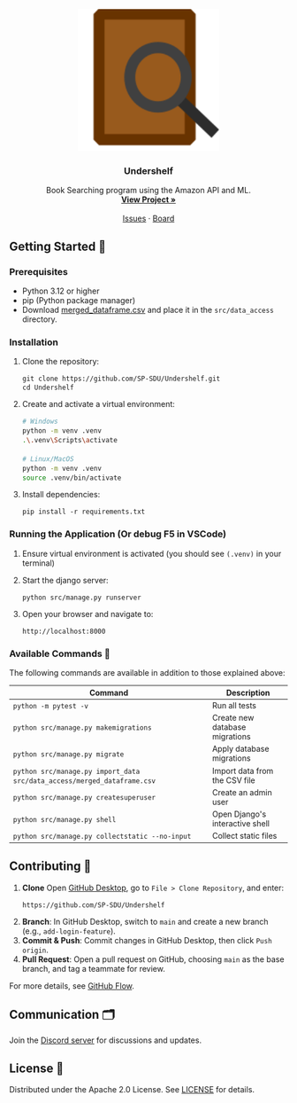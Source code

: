 <!-- PROJECT LOGO -->
<div align="center">
  <img src="images/logo.svg" alt="Logo" width="256" height="256">
  <h3 align="center">Undershelf</h3>
  <p align="center">
    Book Searching program using the Amazon API and ML.
    <br />
    <a href="https://github.com/SP-SDU/Undershelf"><strong>View Project »</strong></a>
    <br />
    <br />
    <a href="https://github.com/SP-SDU/Undershelf/issues">Issues</a>
    ·
    <a href="https://github.com/orgs/SP-SDU/projects/8">Board</a>
  </p>
</div>

## Getting Started 🚀

### Prerequisites
- Python 3.12 or higher
- pip (Python package manager)
- Download [merged_dataframe.csv](https://drive.google.com/file/d/1MVRHs_CwKTBR2Rpakx920f277IcJ0q6X/view) and place it in the `src/data_access` directory.

### Installation

1. Clone the repository:
   ```
   git clone https://github.com/SP-SDU/Undershelf.git
   cd Undershelf
   ```

2. Create and activate a virtual environment:
   ```bash
   # Windows
   python -m venv .venv
   .\.venv\Scripts\activate

   # Linux/MacOS
   python -m venv .venv
   source .venv/bin/activate
   ```

3. Install dependencies:
   ```
   pip install -r requirements.txt
   ```

### Running the Application (Or debug F5 in VSCode)

1. Ensure virtual environment is activated (you should see `(.venv)` in your terminal)

2. Start the django server:
   ```
   python src/manage.py runserver
   ```

3. Open your browser and navigate to:
   ```
   http://localhost:8000
   ```

### Available Commands 🔧

The following commands are available in addition to those explained above:

| Command | Description |
|---------|-------------|
| `python -m pytest -v` | Run all tests |
| `python src/manage.py makemigrations` | Create new database migrations |
| `python src/manage.py migrate` | Apply database migrations |
| `python src/manage.py import_data src/data_access/merged_dataframe.csv` | Import data from the CSV file |
| `python src/manage.py createsuperuser` | Create an admin user |
| `python src/manage.py shell` | Open Django's interactive shell |
| `python src/manage.py collectstatic --no-input` | Collect static files |

## Contributing 🤝

1. **Clone** Open [GitHub Desktop](https://desktop.github.com/), go to `File > Clone Repository`, and enter:
     ```
     https://github.com/SP-SDU/Undershelf
     ```
2. **Branch**: In GitHub Desktop, switch to `main` and create a new branch (e.g., `add-login-feature`).
3. **Commit & Push**: Commit changes in GitHub Desktop, then click `Push origin`.
4. **Pull Request**: Open a pull request on GitHub, choosing `main` as the base branch, and tag a teammate for review.

For more details, see [GitHub Flow](https://githubflow.github.io/).

## Communication 🗂️

Join the [Discord server](https://discord.gg/a2ARm52WwE) for discussions and updates.

## License 📝

Distributed under the Apache 2.0 License. See [LICENSE](LICENSE) for details.

